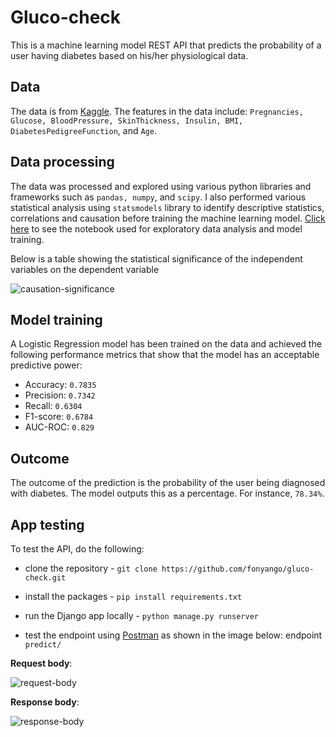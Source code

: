 # Gluco-check
This is a machine learning model REST API that predicts the probability of a user having diabetes based on his/her physiological data.

## Data

The data is from [Kaggle](https://www.kaggle.com/datasets/akshaydattatraykhare/diabetes-dataset).
The features in the data include:
`Pregnancies, Glucose, BloodPressure, SkinThickness, Insulin, BMI, DiabetesPedigreeFunction`, and `Age`.

## Data processing

The data was processed and explored using various python libraries and frameworks such as `pandas, numpy`, and `scipy`. I also performed various statistical analysis using `statsmodels` library to identify descriptive statistics, correlations and causation before training the machine learning model. [Click here](https://github.com/fonyango/gluco-check/blob/master/notebooks/diabetes.ipynb) to see the notebook used for exploratory data analysis and model training.

Below is a table showing the statistical significance of the independent variables on the dependent variable

![causation-significance](https://github.com/fonyango/gluco-check/assets/39304423/978fe449-5595-4609-a063-d253642c72df)



## Model training

A Logistic Regression model has been trained on the data and achieved the following performance metrics that show that the model has an acceptable predictive power:
- Accuracy: `0.7835`
- Precision: `0.7342`
- Recall: `0.6304`
- F1-score: `0.6784`
- AUC-ROC: `0.829`

## Outcome

The outcome of the prediction is the probability of the user being diagnosed with diabetes. The model outputs this as a percentage. For instance, `78.34%`.

## App testing

To test the API, do the following:

- clone the repository - `git clone https://github.com/fonyango/gluco-check.git`

- install the packages - `pip install requirements.txt`

- run the Django app locally - `python manage.py runserver`

- test the endpoint using [Postman](https://www.postman.com/) as shown in the image below:
  endpoint `predict/`


**Request body**:

![request-body](https://github.com/fonyango/gluco-check/assets/39304423/bc94ebb7-76b2-4272-b037-5e0601f8f662)


**Response body**:

![response-body](https://github.com/fonyango/gluco-check/assets/39304423/a5d94479-61c4-4a16-9253-8b2025add49f)




